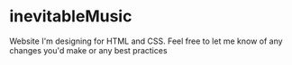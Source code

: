# inevitableMusic
Website I'm designing for HTML and CSS.
Feel free to let me know of any changes you'd make or any best practices 

